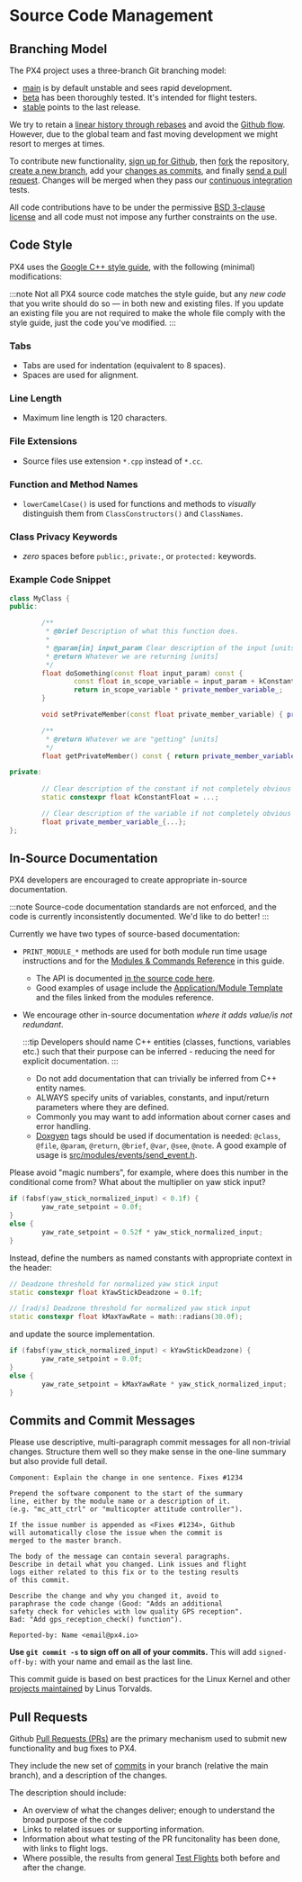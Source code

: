 # Source Code Management

## Branching Model

The PX4 project uses a three-branch Git branching model:

* [main](https://github.com/PX4/PX4-Autopilot/tree/main) is by default unstable and sees rapid development.
* [beta](https://github.com/PX4/PX4-Autopilot/tree/beta) has been thoroughly tested. It's intended for flight testers.
* [stable](https://github.com/PX4/PX4-Autopilot/tree/stable) points to the last release.

We try to retain a [linear history through rebases](https://www.atlassian.com/git/tutorials/rewriting-history) and avoid the [Github flow](https://docs.github.com/en/get-started/quickstart/github-flow). 
However, due to the global team and fast moving development we might resort to merges at times.

To contribute new functionality, [sign up for Github](https://docs.github.com/en/get-started/signing-up-for-github/signing-up-for-a-new-github-account), then [fork](https://docs.github.com/en/get-started/quickstart/fork-a-repo) the repository, [create a new branch](https://docs.github.com/en/pull-requests/collaborating-with-pull-requests/proposing-changes-to-your-work-with-pull-requests/creating-and-deleting-branches-within-your-repository), add your [changes as commits](#commits-and-commit-messages), and finally [send a pull request](#pull-requests).
Changes will be merged when they pass our [continuous integration](https://en.wikipedia.org/wiki/Continuous_integration) tests.

All code contributions have to be under the permissive [BSD 3-clause license](https://opensource.org/licenses/BSD-3-Clause) and all code must not impose any further constraints on the use.

## Code Style

PX4 uses the [Google C++ style guide](https://google.github.io/styleguide/cppguide.html), with the following (minimal) modifications:

:::note
Not all PX4 source code matches the style guide, but any _new code_ that you write should do so — in both new and existing files.
If you update an existing file you are not required to make the whole file comply with the style guide, just the code you've modified.
:::

### Tabs

- Tabs are used for indentation (equivalent to 8 spaces).
- Spaces are used for alignment.

### Line Length

- Maximum line length is 120 characters.

### File Extensions

- Source files use extension `*.cpp` instead of `*.cc`.

### Function and Method Names

- `lowerCamelCase()` is used for functions and methods to *visually* distinguish them from `ClassConstructors()` and `ClassNames`.

### Class Privacy Keywords

- *zero* spaces before `public:`, `private:`, or `protected:` keywords.

### Example Code Snippet

```cpp
class MyClass {
public:

        /**
         * @brief Description of what this function does.
         *
         * @param[in] input_param Clear description of the input [units]
         * @return Whatever we are returning [units]
         */
        float doSomething(const float input_param) const {
                const float in_scope_variable = input_param + kConstantFloat;
                return in_scope_variable * private_member_variable_;
        }

        void setPrivateMember(const float private_member_variable) { private_member_variable_ = private_member_variable; }

        /**
         * @return Whatever we are "getting" [units]
         */
        float getPrivateMember() const { return private_member_variable_; }

private:
    
        // Clear description of the constant if not completely obvious from the name [units]
        static constexpr float kConstantFloat = ...;  

        // Clear description of the variable if not completely obvious from the name [units]
        float private_member_variable_{...};
};
```

## In-Source Documentation

PX4 developers are encouraged to create appropriate in-source documentation.

:::note
Source-code documentation standards are not enforced, and the code is currently inconsistently documented.
We'd like to do better!
:::
  
Currently we have two types of source-based documentation:
- `PRINT_MODULE_*` methods are used for both module run time usage instructions and for the [Modules & Commands Reference](../modules/modules_main.md) in this guide.
  - The API is documented [in the source code here](https://github.com/PX4/PX4-Autopilot/blob/v1.8.0/src/platforms/px4_module.h#L381). 
  - Good examples of usage include the [Application/Module Template](../modules/modules_template.md) and the files linked from the modules reference.
- We encourage other in-source documentation *where it adds value/is not redundant*. 

  :::tip
  Developers should name C++ entities (classes, functions, variables etc.) such that their purpose can be inferred - reducing the need for explicit documentation.
  :::
  
  - Do not add documentation that can trivially be inferred from C++ entity names.
  - ALWAYS specify units of variables, constants, and input/return parameters where they are defined.
  - Commonly you may want to add information about corner cases and error handling.
  - [Doxgyen](http://www.doxygen.nl/) tags should be used if documentation is needed: `@class`, `@file`, `@param`, `@return`, `@brief`, `@var`, `@see`, `@note`.
    A good example of usage is [src/modules/events/send_event.h](https://github.com/PX4/PX4-Autopilot/blob/main/src/modules/events/send_event.h).

Please avoid "magic numbers", for example, where does this number in the conditional come from? What about the multiplier on yaw stick input?

```cpp
if (fabsf(yaw_stick_normalized_input) < 0.1f) {
        yaw_rate_setpoint = 0.0f;
}
else {
        yaw_rate_setpoint = 0.52f * yaw_stick_normalized_input;
}
``` 

Instead, define the numbers as named constants with appropriate context in the header:

```cpp
// Deadzone threshold for normalized yaw stick input
static constexpr float kYawStickDeadzone = 0.1f;

// [rad/s] Deadzone threshold for normalized yaw stick input
static constexpr float kMaxYawRate = math::radians(30.0f);
```

and update the source implementation.
```cpp
if (fabsf(yaw_stick_normalized_input) < kYawStickDeadzone) {
        yaw_rate_setpoint = 0.0f;
}
else {
        yaw_rate_setpoint = kMaxYawRate * yaw_stick_normalized_input;
}
```

## Commits and Commit Messages

Please use descriptive, multi-paragraph commit messages for all non-trivial changes.
Structure them well so they make sense in the one-line summary but also provide full detail.

```
Component: Explain the change in one sentence. Fixes #1234

Prepend the software component to the start of the summary
line, either by the module name or a description of it.
(e.g. "mc_att_ctrl" or "multicopter attitude controller").

If the issue number is appended as <Fixes #1234>, Github
will automatically close the issue when the commit is
merged to the master branch.

The body of the message can contain several paragraphs.
Describe in detail what you changed. Link issues and flight
logs either related to this fix or to the testing results
of this commit.

Describe the change and why you changed it, avoid to
paraphrase the code change (Good: "Adds an additional
safety check for vehicles with low quality GPS reception".
Bad: "Add gps_reception_check() function").

Reported-by: Name <email@px4.io>
```

**Use **`git commit -s`** to sign off on all of your commits.** This will add `signed-off-by:` with your name and email as the last line.

This commit guide is based on best practices for the Linux Kernel and other [projects maintained](https://github.com/torvalds/subsurface-for-dirk/blob/a48494d2fbed58c751e9b7e8fbff88582f9b2d02/README#L88-L115) by Linus Torvalds.

## Pull Requests

Github [Pull Requests (PRs)](https://docs.github.com/en/pull-requests/collaborating-with-pull-requests/proposing-changes-to-your-work-with-pull-requests/about-pull-requests) are the primary mechanism used to submit new functionality and bug fixes to PX4.

They include the new set of [commits](#commits-and-commit-messages) in your branch (relative the main branch), and a description of the changes.

The description should include:
- An overview of what the changes deliver; enough to understand the broad purpose of the code
- Links to related issues or supporting information.
- Information about what testing of the PR funcitonality has been done, with links to flight logs.
- Where possible, the results from general [Test Flights](../test_and_ci/test_flights.md) both before and after the change.
